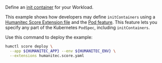 Define an [init container](https://kubernetes.io/docs/concepts/workloads/pods/init-containers/) for your Workload.

This example shows how developers may define `initContainers` using a [Humanitec Score Extension file](https://developer.humanitec.com/score/score-extension-file/) and the [Pod feature](https://developer.humanitec.com/integration-and-extensions/workload-profiles/features/#humanitecpod). This feature lets you specify any part of the Kubernetes `PodSpec`, including `initContainers`.

Use this command to deploy the example:

```bash
humctl score deploy \
  --app ${HUMANITEC_APP} --env ${HUMANITEC_ENV} \
  --extensions humanitec.score.yaml
```